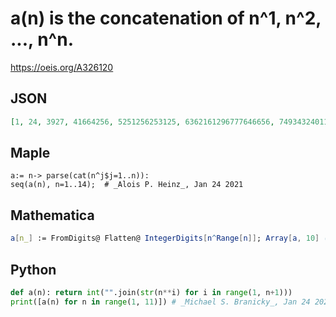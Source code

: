 # a\(n\) is the concatenation of n^1, n^2, \.\.\., n^n\.
https://oeis.org/A326120
## JSON
```JSON
[1, 24, 3927, 41664256, 5251256253125, 6362161296777646656, 749343240116807117649823543, 864512409632768262144209715216777216, 981729656159049531441478296943046721387420489, 10100100010000100000100000010000000100000000100000000010000000000]
```
## Maple
```Maple
a:= n-> parse(cat(n^j$j=1..n)):
seq(a(n), n=1..14);  # _Alois P. Heinz_, Jan 24 2021
```
## Mathematica
```Mathematica
a[n_] := FromDigits@ Flatten@ IntegerDigits[n^Range[n]]; Array[a, 10] (* _Giovanni Resta_, Sep 12 2019 *)
```
## Python
```Python
def a(n): return int("".join(str(n**i) for i in range(1, n+1)))
print([a(n) for n in range(1, 11)]) # _Michael S. Branicky_, Jan 24 2021
```

